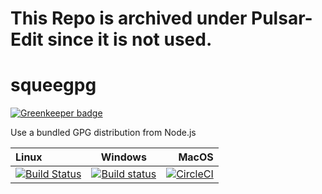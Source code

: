 # This Repo is archived under Pulsar-Edit since it is not used.

# squeegpg

[![Greenkeeper badge](https://badges.greenkeeper.io/atom/squeegpg.svg)](https://greenkeeper.io/)

Use a bundled GPG distribution from Node.js

| Linux | Windows | MacOS |
|:------|:-------:|------:|
| [![Build Status](https://travis-ci.org/atom/squeegpg.svg?branch=master)](https://travis-ci.org/atom/squeegpg) | [![Build status](https://ci.appveyor.com/api/projects/status/2u8h85t76dc0qkn1?svg=true)](https://ci.appveyor.com/project/Atom/squeegpg) | [![CircleCI](https://circleci.com/gh/atom/squeegpg.svg?style=svg)](https://circleci.com/gh/atom/squeegpg) |
